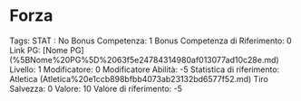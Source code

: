 # Forza

Tags: STAT
: No
Bonus Competenza: 1
Bonus Competenza di Riferimento: 0
Link PG: [Nome PG] (%5BNome%20PG%5D%2063f5e24784314980af013077ad10c28e.md)
Livello: 1
Modificatore: 0
Modificatore  Abilità: -5
Statistica di riferimento: Atletica (Atletica%20e1ccb898bfbb4073ab23132bd6577f52.md)
Tiro Salvezza: 0
Valore: 10
Valore di riferimento: -5